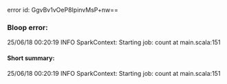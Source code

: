 error id: GgvBv1vOeP8IpinvMsP+nw==
### Bloop error:

25/06/18 00:20:19 INFO SparkContext: Starting job: count at main.scala:151
#### Short summary: 

25/06/18 00:20:19 INFO SparkContext: Starting job: count at main.scala:151